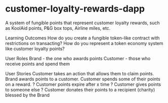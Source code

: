 # customer-loyalty-rewards-dapp
A system of fungible points that represent customer loyalty rewards, such as KoolAid points, P&amp;G box tops, Airline miles, etc.

Learning Outcomes
How do you create a fungible token-like contract with restrictions on transacting?
How do you represent a token economy system like customer loyalty points?

User Roles
Brand - the one who awards points
Customer - those who receive points and spend them

User Stories
Customer takes an action that allows them to claim points.
Brand awards points to a customer.
Customer spends some of their points on a reward.
? Customer points expire after x time
? Customer gives points to someone else
? Customer donates their points to a recipient (charity) blessed by the Brand
